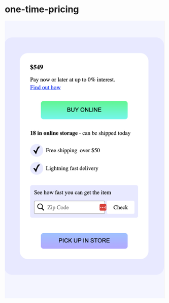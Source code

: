 # one-time-pricing

<img src="screenshot2.png" alt="screenshot of card" width="600px" height="auto" />
